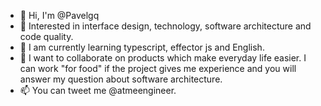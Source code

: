 - 👋 Hi, I'm @Pavelgq
- 👀 Interested in interface design, technology, software architecture and code quality.
- 🌱 I am currently learning typescript, effector js and English.
- 💞️ I want to collaborate on products which make everyday life easier. I can work "for food" if the project gives me experience and you will answer my question about software architecture.
- 📫 You can tweet me @atmeengineer.
<!---
Pavelgq/Pavelgq is a ✨ special ✨ repository because its `README.md` (this file) appears on your GitHub profile.
You can click the Preview link to take a look at your changes.
--->
